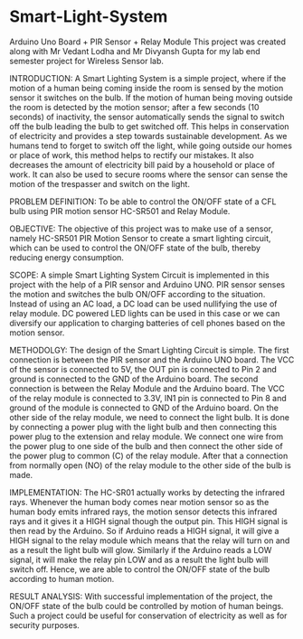 # Smart-Light-System
Arduino Uno Board + PIR Sensor + Relay Module
This project was created along with Mr Vedant Lodha and Mr Divyansh Gupta for my lab end semester project for Wireless Sensor lab.

INTRODUCTION:
A Smart Lighting System is a simple project, where if the motion of a human being coming inside
the room is sensed by the motion sensor it switches on the bulb. If the motion of human being
moving outside the room is detected by the motion sensor; after a few seconds (10 seconds) of
inactivity, the sensor automatically sends the signal to switch off the bulb leading the bulb to get
switched off.
This helps in conservation of electricity and provides a step towards sustainable development. As
we humans tend to forget to switch off the light, while going outside our homes or place of work,
this method helps to rectify our mistakes. It also decreases the amount of electricity bill paid by a
household or place of work.
It can also be used to secure rooms where the sensor can sense the motion of the trespasser and
switch on the light.

PROBLEM DEFINITION:
To be able to control the ON/OFF state of a CFL bulb using PIR motion sensor HC-SR501 and Relay Module.

OBJECTIVE:
The objective of this project was to make use of a sensor, namely HC-SR501 PIR Motion
Sensor to create a smart lighting circuit, which can be used to control the ON/OFF state of the
bulb, thereby reducing energy consumption.

SCOPE:
A simple Smart Lighting System Circuit is implemented in this project with the help
of a PIR sensor and Arduino UNO. 
PIR sensor senses the motion and switches the bulb ON/OFF according to the
situation. 
Instead of using an AC load, a DC load can be used nullifying the use of relay module. 
DC powered LED lights can be used in this case or we can diversify our application to
charging batteries of cell phones based on the motion sensor. 

METHODOLGY:
The design of the Smart Lighting Circuit is simple.
The first connection is between the PIR sensor and the Arduino UNO board. The VCC of the
sensor is connected to 5V, the OUT pin is connected to Pin 2 and ground is connected to the
GND of the Arduino board.
The second connection is between the Relay Module and the Arduino board. The VCC of the
relay module is connected to 3.3V, IN1 pin is connected to Pin 8 and ground of the module is
connected to GND of the Arduino board.
On the other side of the relay module, we need to connect the light bulb. It is done by
connecting a power plug with the light bulb and then connecting this power plug to the
extension and relay module.
We connect one wire from the power plug to one side of the bulb and then connect the other
side of the power plug to common (C) of the relay module. After that a connection from
normally open (NO) of the relay module to the other side of the bulb is made.


IMPLEMENTATION:
The HC-SR01 actually works by detecting the infrared rays. Whenever the human body comes
near motion sensor so as the human body emits infrared rays, the motion sensor detects this
infrared rays and it gives it a HIGH signal though the output pin.
This HIGH signal is then read by the Arduino. So if Arduino reads a HIGH signal, it will give a
HIGH signal to the relay module which means that the relay will turn on and as a result the light
bulb will glow. Similarly if the Arduino reads a LOW signal, it will make the relay pin LOW and
as a result the light bulb will switch off.
Hence, we are able to control the ON/OFF state of the bulb according to human motion.


RESULT ANALYSIS:
With successful implementation of the project, the ON/OFF state of the bulb could be
controlled by motion of human beings. Such a project could be useful for conservation of
electricity as well as for security purposes.
